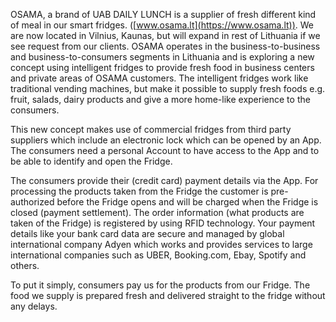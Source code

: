 OSAMA, a brand of UAB DAILY LUNCH is a supplier of fresh different kind of meal in our smart fridges. ([www.osama.lt](https://www.osama.lt)). We are now located in Vilnius, Kaunas, but will expand in rest of Lithuania if we see request from our clients. OSAMA operates in the business-to-business and business-to-consumers segments in Lithuania and is exploring a new concept using intelligent fridges to provide fresh food in business centers and private areas of OSAMA customers. The intelligent fridges work like traditional vending machines, but make it possible to supply fresh foods e.g. fruit, salads, dairy products and give a more home-like experience to the consumers.

This new concept makes use of commercial fridges from third party suppliers which include an electronic lock which can be opened by an App. The consumers need a personal Account to have access to the App and to be able to identify and open the Fridge.

The consumers provide their (credit card) payment details via the App. For processing the products taken from the Fridge the customer is pre-authorized before the Fridge opens and will be charged when the Fridge is closed (payment settlement). The order information (what products are taken of the Fridge) is registered by using RFID technology. Your payment details like your bank card data are secure and managed by global international company Adyen which works and provides services to large international companies such as UBER, Booking.com, Ebay, Spotify and others.

To put it simply, consumers pay us for the products from our Fridge. The food we supply is prepared fresh and delivered straight to the fridge without any delays.
